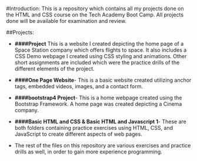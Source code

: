 #Introduction:
This is a repository which contains all my projects done on the HTML and CSS course on the Tech Academy Boot Camp. All projects done will be available for examination and review.

##Projects:
- **####Project** This is a website I created depicting the home page of a Space Station company which offers flights to space. It also includes a CSS Demo webpage I created using CSS styling and animations. Other short assignments are included which were the practice drills of the different elements of the project.

- **####One Page Website**- This is a basic website created utilizing anchor tags, embedded videos, images, and a contact form.

- **####bootstrap4 Project**- This is a home webpage created using the Bootstrap Framework. A home page was created depicting a Cinema company.

- **####Basic HTML and CSS & Basic HTML and Javascript 1**- These are both folders containing practice exercises using HTML, CSS, and JavaScript to create different aspects of web pages.

- The rest of the files on this repository are various exercises and practice drills as well, in order to gain more experience programming.
